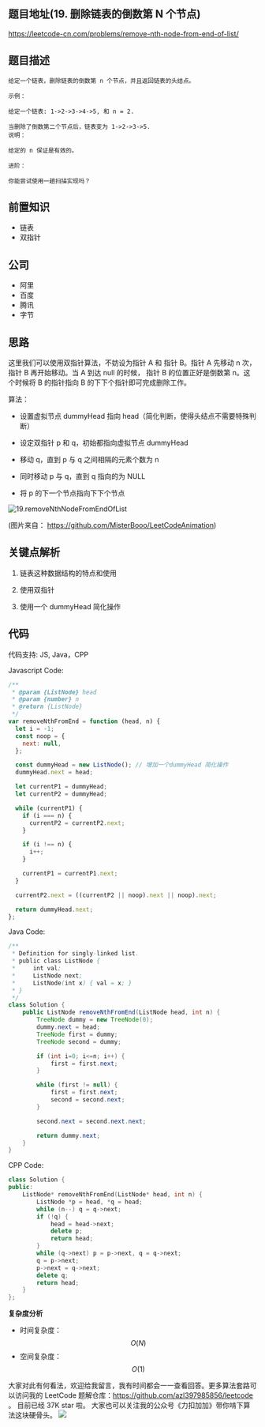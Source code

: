 ## 题目地址(19. 删除链表的倒数第 N 个节点)

https://leetcode-cn.com/problems/remove-nth-node-from-end-of-list/

## 题目描述

```
给定一个链表，删除链表的倒数第 n 个节点，并且返回链表的头结点。

示例：

给定一个链表: 1->2->3->4->5, 和 n = 2.

当删除了倒数第二个节点后，链表变为 1->2->3->5.
说明：

给定的 n 保证是有效的。

进阶：

你能尝试使用一趟扫描实现吗？

```

## 前置知识

- 链表
- 双指针

## 公司

- 阿里
- 百度
- 腾讯
- 字节

## 思路

这里我们可以使用双指针算法，不妨设为指针 A 和 指针 B。指针 A 先移动 n 次， 指针 B 再开始移动。当 A 到达 null 的时候， 指针 B 的位置正好是倒数第 n。这个时候将 B 的指针指向 B 的下下个指针即可完成删除工作。

算法：

- 设置虚拟节点 dummyHead 指向 head（简化判断，使得头结点不需要特殊判断）

- 设定双指针 p 和 q，初始都指向虚拟节点 dummyHead

- 移动 q，直到 p 与 q 之间相隔的元素个数为 n

- 同时移动 p 与 q，直到 q 指向的为 NULL

- 将 p 的下一个节点指向下下个节点

![19.removeNthNodeFromEndOfList](https://tva1.sinaimg.cn/large/007S8ZIlly1ghludrrxbjg30qn0ezajr.gif)

(图片来自： https://github.com/MisterBooo/LeetCodeAnimation)

## 关键点解析

1. 链表这种数据结构的特点和使用

2. 使用双指针

3. 使用一个 dummyHead 简化操作

## 代码

代码支持: JS, Java，CPP

Javascript Code:

```js
/**
 * @param {ListNode} head
 * @param {number} n
 * @return {ListNode}
 */
var removeNthFromEnd = function (head, n) {
  let i = -1;
  const noop = {
    next: null,
  };

  const dummyHead = new ListNode(); // 增加一个dummyHead 简化操作
  dummyHead.next = head;

  let currentP1 = dummyHead;
  let currentP2 = dummyHead;

  while (currentP1) {
    if (i === n) {
      currentP2 = currentP2.next;
    }

    if (i !== n) {
      i++;
    }

    currentP1 = currentP1.next;
  }

  currentP2.next = ((currentP2 || noop).next || noop).next;

  return dummyHead.next;
};
```

Java Code:

```java
/**
 * Definition for singly-linked list.
 * public class ListNode {
 *     int val;
 *     ListNode next;
 *     ListNode(int x) { val = x; }
 * }
 */
class Solution {
    public ListNode removeNthFromEnd(ListNode head, int n) {
        TreeNode dummy = new TreeNode(0);
        dummy.next = head;
        TreeNode first = dummy;
        TreeNode second = dummy;

        if (int i=0; i<=n; i++) {
            first = first.next;
        }

        while (first != null) {
            first = first.next;
            second = second.next;
        }

        second.next = second.next.next;

        return dummy.next;
    }
}
```

CPP Code:

```cpp
class Solution {
public:
    ListNode* removeNthFromEnd(ListNode* head, int n) {
        ListNode *p = head, *q = head;
        while (n--) q = q->next;
        if (!q) {
            head = head->next;
            delete p;
            return head;
        }
        while (q->next) p = p->next, q = q->next;
        q = p->next;
        p->next = q->next;
        delete q;
        return head;
    }
};
```

**复杂度分析**

- 时间复杂度：$$O(N)$$
- 空间复杂度：$$O(1)$$

大家对此有何看法，欢迎给我留言，我有时间都会一一查看回答。更多算法套路可以访问我的 LeetCode 题解仓库：https://github.com/azl397985856/leetcode 。 目前已经 37K star 啦。
大家也可以关注我的公众号《力扣加加》带你啃下算法这块硬骨头。
![](https://tva1.sinaimg.cn/large/007S8ZIlly1gfcuzagjalj30p00dwabs.jpg)
